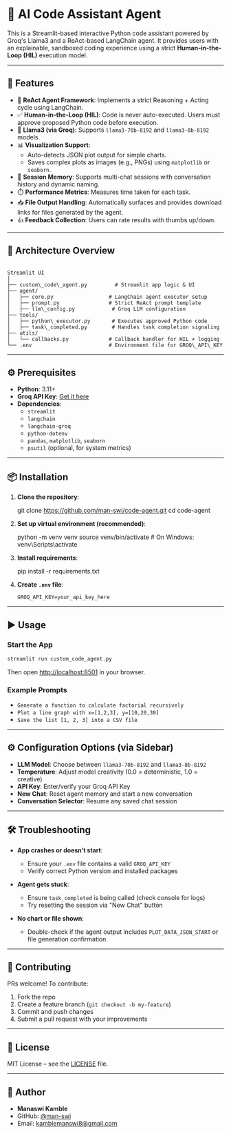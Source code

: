 # 🤖 AI Code Assistant Agent

This is a Streamlit-based interactive Python code assistant powered by Groq's Llama3 and a ReAct-based LangChain agent. It provides users with an explainable, sandboxed coding experience using a strict **Human-in-the-Loop (HIL)** execution model.

---

## 🚀 Features

- 🔁 **ReAct Agent Framework**: Implements a strict Reasoning + Acting cycle using LangChain.
- ✅ **Human-in-the-Loop (HIL)**: Code is never auto-executed. Users must approve proposed Python code before execution.
- 🧠 **Llama3 (via Groq)**: Supports `llama3-70b-8192` and `llama3-8b-8192` models.
- 📊 **Visualization Support**:
  - Auto-detects JSON plot output for simple charts.
  - Saves complex plots as images (e.g., PNGs) using `matplotlib` or `seaborn`.
- 💬 **Session Memory**: Supports multi-chat sessions with conversation history and dynamic naming.
- ⏱️ **Performance Metrics**: Measures time taken for each task.
- 📥 **File Output Handling**: Automatically surfaces and provides download links for files generated by the agent.
- 👍 **Feedback Collection**: Users can rate results with thumbs up/down.

---

## 🧱 Architecture Overview

```

Streamlit UI
│
├── custom\_code\_agent.py         # Streamlit app logic & UI
├── agent/
│   ├── core.py                  # LangChain agent executor setup
│   ├── prompt.py                # Strict ReAct prompt template
│   ├── llm\_config.py            # Groq LLM configuration
├── tools/
│   ├── python\_executor.py       # Executes approved Python code
│   ├── task\_completed.py        # Handles task completion signaling
├── utils/
│   └── callbacks.py             # Callback handler for HIL + logging
└── .env                         # Environment file for GROQ\_API\_KEY

````

---

## ⚙️ Prerequisites

- **Python**: 3.11+
- **Groq API Key**: [Get it here](https://console.groq.com/)
- **Dependencies**:
  - `streamlit`
  - `langchain`
  - `langchain-groq`
  - `python-dotenv`
  - `pandas`, `matplotlib`, `seaborn`
  - `psutil` (optional, for system metrics)

---

## 📦 Installation

1. **Clone the repository**:

   git clone https://github.com/man-swi/code-agent.git
   cd code-agent


2. **Set up virtual environment (recommended)**:

 
   python -m venv venv
   source venv/bin/activate  # On Windows: venv\Scripts\activate
  

3. **Install requirements**:

   pip install -r requirements.txt
   

4. **Create `.env` file**:

   ```
   GROQ_API_KEY=your_api_key_here
   ```

---

## ▶️ Usage

### Start the App

```bash
streamlit run custom_code_agent.py
```

Then open [http://localhost:8501](http://localhost:8501) in your browser.

### Example Prompts

* `Generate a function to calculate factorial recursively`
* `Plot a line graph with x=[1,2,3], y=[10,20,30]`
* `Save the list [1, 2, 3] into a CSV file`

---

## ⚙️ Configuration Options (via Sidebar)

* **LLM Model**: Choose between `llama3-70b-8192` and `llama3-8b-8192`
* **Temperature**: Adjust model creativity (0.0 = deterministic, 1.0 = creative)
* **API Key**: Enter/verify your Groq API Key
* **New Chat**: Reset agent memory and start a new conversation
* **Conversation Selector**: Resume any saved chat session

---

## 🛠️ Troubleshooting

* **App crashes or doesn’t start**:

  * Ensure your `.env` file contains a valid `GROQ_API_KEY`
  * Verify correct Python version and installed packages

* **Agent gets stuck**:

  * Ensure `task_completed` is being called (check console for logs)
  * Try resetting the session via "New Chat" button

* **No chart or file shown**:

  * Double-check if the agent output includes `PLOT_DATA_JSON_START` or file generation confirmation

---

## 🤝 Contributing

PRs welcome! To contribute:

1. Fork the repo
2. Create a feature branch (`git checkout -b my-feature`)
3. Commit and push changes
4. Submit a pull request with your improvements

---

## 📄 License

MIT License – see the [LICENSE](LICENSE) file.

---

## 👤 Author

* **Manaswi Kamble**
* GitHub: [@man-swi](https://github.com/man-swi)
* Email: [kamblemanswi8@gmail.com](mailto:kamblemanswi8@gmail.com)

